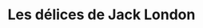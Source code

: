 ---
title: "Les délices de Jack London"
url: /brest/les-delices-de-jack-london/
shop: boulangerie
---